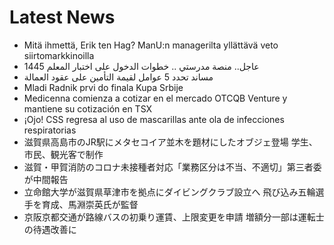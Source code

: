 # Latest News
-  Mitä ihmettä, Erik ten Hag? ManU:n managerilta yllättävä veto siirtomarkkinoilla
-  عاجل.. منصة مدرستي .. خطوات الدخول على اختبار المعلم 1445
-  مساند تحدد 5 عوامل لقيمة التأمين على عقود العمالة
-  Mladi Radnik prvi do finala Kupa Srbije
-  Medicenna comienza a cotizar en el mercado OTCQB Venture y mantiene su cotización en TSX
-  ¡Ojo! CSS regresa al uso de mascarillas ante ola de infecciones respiratorias
-  滋賀県高島市のJR駅にメタセコイア並木を題材にしたオブジェ登場 学生、市民、観光客で制作
-  滋賀・甲賀消防のコロナ未接種者対応「業務区分は不当、不適切」第三者委が中間報告
-  立命館大学が滋賀県草津市を拠点にダイビングクラブ設立へ 飛び込み五輪選手を育成、馬淵崇英氏が監督
-  京阪京都交通が路線バスの初乗り運賃、上限変更を申請 増額分一部は運転士の待遇改善に
